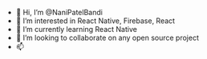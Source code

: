 - 👋 Hi, I’m @NaniPatelBandi
- 👀 I’m interested in React Native, Firebase, React
- 🌱 I’m currently learning React Native
- 💞️ I’m looking to collaborate on any open source project
- 📫
